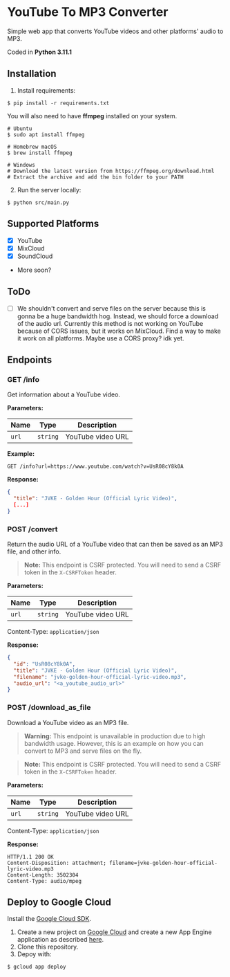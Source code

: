 # YouTube To MP3 Converter

Simple web app that converts YouTube videos and other platforms' audio to MP3.

Coded in **Python 3.11.1**

## Installation

1. Install requirements:
```shell
$ pip install -r requirements.txt
```

You will also need to have **ffmpeg** installed on your system.

```shell
# Ubuntu
$ sudo apt install ffmpeg

# Homebrew macOS
$ brew install ffmpeg

# Windows
# Download the latest version from https://ffmpeg.org/download.html
# Extract the archive and add the bin folder to your PATH
```

2. Run the server locally:
```shell
$ python src/main.py
```

## Supported Platforms

- [x] YouTube
- [x] MixCloud
- [x] SoundCloud
- More soon?

## ToDo

- [ ] We shouldn't convert and serve files on the server because this is gonna be a huge bandwidth hog. Instead, we should force a download of the audio url. Currently this method is not working on YouTube because of CORS issues, but it works on MixCloud. Find a way to make it work on all platforms.
Maybe use a CORS proxy? idk yet.

## Endpoints

### GET /info

Get information about a YouTube video.

**Parameters:**

| Name | Type | Description |
| ---- | ---- | ----------- |
| `url` | `string` | YouTube video URL |

**Example:**

```http
GET /info?url=https://www.youtube.com/watch?v=UsR08cY8k0A
```

**Response:**

```json
{
  "title": "JVKE - Golden Hour (Official Lyric Video)",
  [...]
}
```

### POST /convert

Return the audio URL of a YouTube video that can then be saved as an MP3 file, and other info.

> **Note:**
> This endpoint is CSRF protected. You will need to send a CSRF token in the `X-CSRFToken` header.

**Parameters:**

| Name | Type | Description |
| ---- | ---- | ----------- |
| `url` | `string` | YouTube video URL |

Content-Type: `application/json`

**Response:**

```json
{
  "id": "UsR08cY8k0A",
  "title": "JVKE - Golden Hour (Official Lyric Video)",
  "filename": "jvke-golden-hour-official-lyric-video.mp3",
  "audio_url": "<a_youtube_audio_url>"
}
```

### POST /download_as_file

Download a YouTube video as an MP3 file.

> **Warning:**
> This endpoint is unavailable in production due to high bandwidth usage.
> However, this is an example on how you can convert to MP3 and serve files on the fly.

> **Note:**
> This endpoint is CSRF protected. You will need to send a CSRF token in the `X-CSRFToken` header.

**Parameters:**

| Name | Type | Description |
| ---- | ---- | ----------- |
| `url` | `string` | YouTube video URL |

Content-Type: `application/json`

**Response:**

```http
HTTP/1.1 200 OK
Content-Disposition: attachment; filename=jvke-golden-hour-official-lyric-video.mp3
Content-Length: 3502304
Content-Type: audio/mpeg
```

## Deploy to Google Cloud

Install the [Google Cloud SDK](https://cloud.google.com/sdk/docs/install).

1. Create a new project on [Google Cloud](https://console.cloud.google.com/) and create a new App Engine application as described [here](https://cloud.google.com/appengine/docs/standard/python3/building-app/creating-gcp-project).
2. Clone this repository.
3. Depoy with:
```shell
$ gcloud app deploy
```
